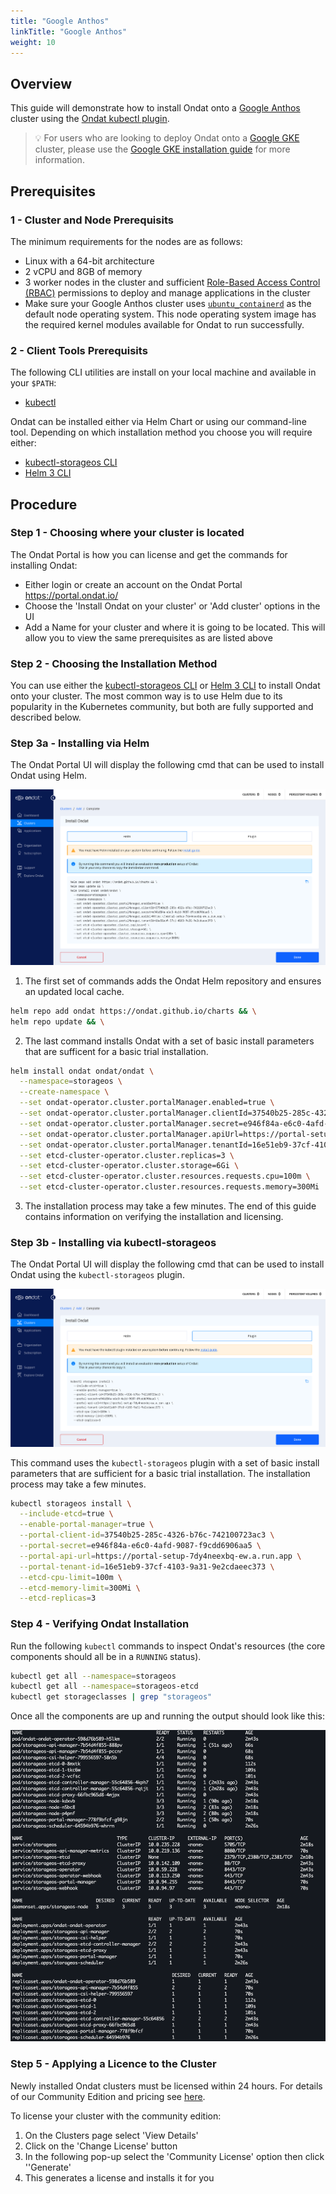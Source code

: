 ```yaml
---
title: "Google Anthos"
linkTitle: "Google Anthos"
weight: 10
---
```


## Overview

This guide will demonstrate how to install Ondat onto a [Google Anthos](https://cloud.google.com/anthos) cluster using the [Ondat kubectl plugin](https://docs.ondat.io/docs/reference/kubectl-plugin/).

> 💡 For users who are looking to deploy Ondat onto a [Google GKE](https://cloud.google.com/kubernetes-engine) cluster, please use the [Google GKE installation guide](https://docs.ondat.io/docs/install/google-kubernetes-engine-gke/) for more information.

## Prerequisites

### 1 - Cluster and Node Prerequisits

The minimum requirements for the nodes are as follows:

* Linux with a 64-bit architecture
* 2 vCPU and 8GB of memory
* 3 worker nodes in the cluster and sufficient [Role-Based Access Control (RBAC)](https://kubernetes.io/docs/reference/access-authn-authz/rbac/) permissions to deploy and manage applications in the cluster
* Make sure your Google Anthos cluster uses [`ubuntu_containerd`](https://cloud.google.com/anthos/clusters/docs/on-prem/1.8/concepts/using-containerd) as the default node operating system. This node operating system image has the required kernel modules available for Ondat to run successfully.

### 2 - Client Tools Prerequisits

The following CLI utilities are install on your local machine and available in your `$PATH`:

* [kubectl](https://kubernetes.io/docs/tasks/tools/#kubectl)

Ondat can be installed either via Helm Chart or using our command-line tool.  Depending on which installation method you choose you will require either:

* [kubectl-storageos CLI](/docs/reference/kubectl-plugin/)
* [Helm 3 CLI](https://helm.sh/docs/intro/install/)

## Procedure

### Step 1 - Choosing where your cluster is located

The Ondat Portal is how you can license and get the commands for installing Ondat:

* Either login or create an account on the Ondat Portal <https://portal.ondat.io/>
* Choose the 'Install Ondat on your cluster' or 'Add cluster' options in the UI
* Add a Name for your cluster and where it is going to be located.  This will allow you to view the same prerequisites as are listed above

### Step 2 - Choosing the Installation Method

You can use either the [kubectl-storageos CLI](/docs/reference/kubectl-plugin/) or [Helm 3 CLI](https://helm.sh/docs/intro/install/) to install Ondat onto your cluster.  The most common way is to use Helm due to its popularity in the Kubernetes community, but both are fully supported and described below.

### Step 3a - Installing via Helm

The Ondat Portal UI will display the following cmd that can be used to install Ondat using Helm.

![Helm Install](/images/docs/install/HelmInstall.png)

1. The first set of commands adds the Ondat Helm repository and ensures an updated local cache.

```bash
helm repo add ondat https://ondat.github.io/charts && \
helm repo update && \
```

2. The last command installs Ondat with a set of basic install parameters that are sufficent for a basic trial installation.

```bash
helm install ondat ondat/ondat \
  --namespace=storageos \
  --create-namespace \
  --set ondat-operator.cluster.portalManager.enabled=true \
  --set ondat-operator.cluster.portalManager.clientId=37540b25-285c-4326-b76c-742100723ac3 \
  --set ondat-operator.cluster.portalManager.secret=e946f84a-e6c0-4afd-9087-f9cdd6906aa5 \
  --set ondat-operator.cluster.portalManager.apiUrl=https://portal-setup-7dy4neexbq-ew.a.run.app \
  --set ondat-operator.cluster.portalManager.tenantId=16e51eb9-37cf-4103-9a31-9e2cdaeec373 \
  --set etcd-cluster-operator.cluster.replicas=3 \
  --set etcd-cluster-operator.cluster.storage=6Gi \
  --set etcd-cluster-operator.cluster.resources.requests.cpu=100m \
  --set etcd-cluster-operator.cluster.resources.requests.memory=300Mi
```

3. The installation process may take a few minutes. The end of this guide contains information on verifying the installation and licensing.

### Step 3b - Installing via kubectl-storageos

The Ondat Portal UI will display the following cmd that can be used to install Ondat using the `kubectl-storageos` plugin.

![kubectl-storageos Install](/images/docs/install/PluginInstall.png)

This command uses the `kubectl-storageos` plugin with a set of basic install parameters that are sufficient for a basic trial installation. The installation process may take a few minutes.

```bash
kubectl storageos install \
  --include-etcd=true \
  --enable-portal-manager=true \
  --portal-client-id=37540b25-285c-4326-b76c-742100723ac3 \
  --portal-secret=e946f84a-e6c0-4afd-9087-f9cdd6906aa5 \
  --portal-api-url=https://portal-setup-7dy4neexbq-ew.a.run.app \
  --portal-tenant-id=16e51eb9-37cf-4103-9a31-9e2cdaeec373 \
  --etcd-cpu-limit=100m \
  --etcd-memory-limit=300Mi \
  --etcd-replicas=3
```

### Step 4 - Verifying Ondat Installation

Run the following `kubectl` commands to inspect Ondat's resources (the core components should all be in a `RUNNING` status).

```bash
kubectl get all --namespace=storageos
kubectl get all --namespace=storageos-etcd
kubectl get storageclasses | grep "storageos"
```

Once all the components are up and running the output should look like this:

![Install Success](/images/docs/install/InstallSuccess.png)

### Step 5 - Applying a Licence to the Cluster

Newly installed Ondat clusters must be licensed within 24 hours. For details of our Community Edition and pricing see [here](https://www.ondat.io/pricing).

To license your cluster with the community edition:

1. On the Clusters page select 'View Details'
1. Click on the 'Change License' button
1. In the following pop-up select the 'Community License' option then click ''Generate'
1. This generates a license and installs it for you
